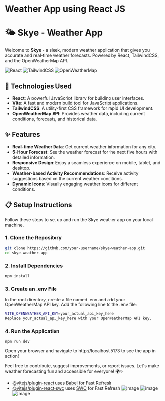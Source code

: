 # Weather App using React JS

# 🌤️ Skye - Weather App

Welcome to **Skye** - a sleek, modern weather application that gives you accurate and real-time weather forecasts. Powered by React, TailwindCSS, and the OpenWeatherMap API.

![React](https://img.shields.io/badge/React-18.2.0-blue?style=flat&logo=react&logoColor=white)
![TailwindCSS](https://img.shields.io/badge/TailwindCSS-3.2.0-green?style=flat&logo=tailwindcss&logoColor=white)
![OpenWeatherMap](https://img.shields.io/badge/OpenWeatherMap-API-orange?style=flat&logo=openweathermap&logoColor=white)

## 🚀 Technologies Used

- **React**: A powerful JavaScript library for building user interfaces.
- **Vite**: A fast and modern build tool for JavaScript applications.
- **TailwindCSS**: A utility-first CSS framework for rapid UI development.
- **OpenWeatherMap API**: Provides weather data, including current conditions, forecasts, and historical data.

## ✨ Features

- **Real-time Weather Data**: Get current weather information for any city.
- **5-Hour Forecast**: See the weather forecast for the next five hours with detailed information.
- **Responsive Design**: Enjoy a seamless experience on mobile, tablet, and desktop.
- **Weather-based Activity Recommendations**: Receive activity suggestions based on the current weather conditions.
- **Dynamic Icons**: Visually engaging weather icons for different conditions.

## 📋 Setup Instructions

Follow these steps to set up and run the Skye weather app on your local machine.

### 1. Clone the Repository

```bash
git clone https://github.com/your-username/skye-weather-app.git
cd skye-weather-app
```

### 2. Install Dependencies
```bash
npm install
```

### 3. Create an .env File
In the root directory, create a file named .env and add your OpenWeatherMap API key.
Add the following line to the .env file:
```bash
VITE_OPENWEATHER_API_KEY=your_actual_api_key_here
Replace your_actual_api_key_here with your OpenWeatherMap API key.
```

### 4. Run the Application
```
npm run dev
```
Open your browser and navigate to http://localhost:5173 to see the app in action!

Feel free to contribute, suggest improvements, or report issues. Let's make weather forecasting fun and accessible for everyone! 🌍✨

- [@vitejs/plugin-react](https://github.com/vitejs/vite-plugin-react/blob/main/packages/plugin-react/README.md) uses [Babel](https://babeljs.io/) for Fast Refresh
- [@vitejs/plugin-react-swc](https://github.com/vitejs/vite-plugin-react-swc) uses [SWC](https://swc.rs/) for Fast Refresh
![image](https://github.com/CoderFauzan/Weather-React-JS/assets/90621630/3a609d3b-ae48-450f-a656-66126eee17ac)
![image](https://github.com/CoderFauzan/Weather-React-JS/assets/90621630/fdecf09d-725f-48f8-9fe3-b1c4a54160cb)
![image](https://github.com/CoderFauzan/Weather-React-JS/assets/90621630/055d9dac-05d5-4114-85a5-b845c366d104)

